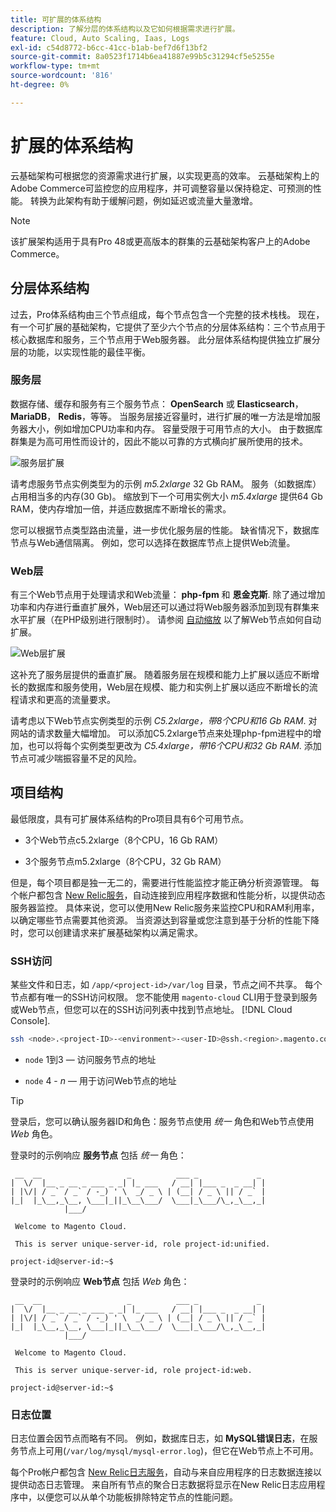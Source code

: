 ```yaml
---
title: 可扩展的体系结构
description: 了解分层的体系结构以及它如何根据需求进行扩展。
feature: Cloud, Auto Scaling, Iaas, Logs
exl-id: c54d8772-b6cc-41cc-b1ab-bef7d6f13bf2
source-git-commit: 8a0523f1714b6ea41887e99b5c31294cf5e5255e
workflow-type: tm+mt
source-wordcount: '816'
ht-degree: 0%

---
```


# 扩展的体系结构

云基础架构可根据您的资源需求进行扩展，以实现更高的效率。 云基础架构上的Adobe Commerce可监控您的应用程序，并可调整容量以保持稳定、可预测的性能。 转换为此架构有助于缓解问题，例如延迟或流量大量激增。

>[!NOTE]
>
>该扩展架构适用于具有Pro 48或更高版本的群集的云基础架构客户上的Adobe Commerce。

## 分层体系结构

过去，Pro体系结构由三个节点组成，每个节点包含一个完整的技术栈栈。 现在，有一个可扩展的基础架构，它提供了至少六个节点的分层体系结构：三个节点用于核心数据库和服务，三个节点用于Web服务器。 此分层体系结构提供独立扩展分层的功能，以实现性能的最佳平衡。

### 服务层

数据存储、缓存和服务有三个服务节点： **OpenSearch** 或 **Elasticsearch**， **MariaDB**， **Redis**，等等。 当服务层接近容量时，进行扩展的唯一方法是增加服务器大小，例如增加CPU功率和内存。 容量受限于可用节点的大小。 由于数据库群集是为高可用性而设计的，因此不能以可靠的方式横向扩展所使用的技术。

![服务层扩展](../../assets/scaling-service.png)

请考虑服务节点实例类型为的示例 _m5.2xlarge_ 32 Gb RAM。 服务（如数据库）占用相当多的内存(30 Gb)。 缩放到下一个可用实例大小 _m5.4xlarge_ 提供64 Gb RAM，使内存增加一倍，并适应数据库不断增长的需求。

您可以根据节点类型路由流量，进一步优化服务层的性能。 缺省情况下，数据库节点与Web通信隔离。 例如，您可以选择在数据库节点上提供Web流量。

### Web层

有三个Web节点用于处理请求和Web流量： **php-fpm** 和 **恩金克斯**. 除了通过增加功率和内存进行垂直扩展外，Web层还可以通过将Web服务器添加到现有群集来水平扩展（在PHP级别进行限制时）。 请参阅 [自动缩放](autoscaling.md) 以了解Web节点如何自动扩展。

![Web层扩展](../../assets/scaling-web.png)

这补充了服务层提供的垂直扩展。 随着服务层在规模和能力上扩展以适应不断增长的数据库和服务使用，Web层在规模、能力和实例上扩展以适应不断增长的流程请求和更高的流量要求。

请考虑以下Web节点实例类型的示例 _C5.2xlarge，带8个CPU和16 Gb RAM_. 对网站的请求数量大幅增加。 可以添加C5.2xlarge节点来处理php-fpm进程中的增加，也可以将每个实例类型更改为 _C5.4xlarge，带16个CPU和32 Gb RAM_. 添加节点可减少喘振容量不足的风险。

## 项目结构

最低限度，具有可扩展体系结构的Pro项目具有6个可用节点。

- 3个Web节点c5.2xlarge（8个CPU，16 Gb RAM）

- 3个服务节点m5.2xlarge（8个CPU，32 Gb RAM）

但是，每个项目都是独一无二的，需要进行性能监控才能正确分析资源管理。 每个帐户都包含 [New Relic服务](../monitor/new-relic-service.md)，自动连接到应用程序数据和性能分析，以提供动态服务器监控。 具体来说，您可以使用New Relic服务来监控CPU和RAM利用率，以确定哪些节点需要其他资源。 当资源达到容量或您注意到基于分析的性能下降时，您可以创建请求来扩展基础架构以满足需求。

### SSH访问

某些文件和日志，如 `/app/<project-id>/var/log` 目录，节点之间不共享。 每个节点都有唯一的SSH访问权限。 您不能使用 `magento-cloud` CLI用于登录到服务或Web节点，但您可以在的SSH访问列表中找到节点地址。 [!DNL Cloud Console].

```bash
ssh <node>.<project-ID>-<environment>-<user-ID>@ssh.<region>.magento.com
```

- `node` 1到3 — 访问服务节点的地址

- `node` 4 - _n_ — 用于访问Web节点的地址

>[!TIP]
>
>登录后，您可以确认服务器ID和角色：服务节点使用 _统一_ 角色和Web节点使用 _Web_ 角色。

登录时的示例响应 **服务节点** 包括 _统一_ 角色：

```terminal
 __  __                   _          ___ _             _
|  \/  |__ _ __ _ ___ _ _| |_ ___   / __| |___ _  _ __| |
| |\/| / _` / _` / -_) ' \  _/ _ \ | (__| / _ \ || / _` |
|_|  |_\__,_\__, \___|_||_\__\___/  \___|_\___/\_,_\__,_|
            |___/

 Welcome to Magento Cloud.

 This is server unique-server-id, role project-id:unified.

project-id@server-id:~$
```

登录时的示例响应 **Web节点** 包括 _Web_ 角色：

```terminal
 __  __                   _          ___ _             _
|  \/  |__ _ __ _ ___ _ _| |_ ___   / __| |___ _  _ __| |
| |\/| / _` / _` / -_) ' \  _/ _ \ | (__| / _ \ || / _` |
|_|  |_\__,_\__, \___|_||_\__\___/  \___|_\___/\_,_\__,_|
            |___/

 Welcome to Magento Cloud.

 This is server unique-server-id, role project-id:web.

project-id@server-id:~$
```

### 日志位置

日志位置会因节点而略有不同。 例如，数据库日志，如 **MySQL错误日志**，在服务节点上可用(`/var/log/mysql/mysql-error.log`)，但它在Web节点上不可用。

每个Pro帐户都包含 [New Relic日志服务](../monitor/new-relic-service.md)，自动与来自应用程序的日志数据连接以提供动态日志管理。 来自所有节点的聚合日志数据将显示在New Relic日志应用程序中，以便您可以从单个功能板排除特定节点的性能问题。
